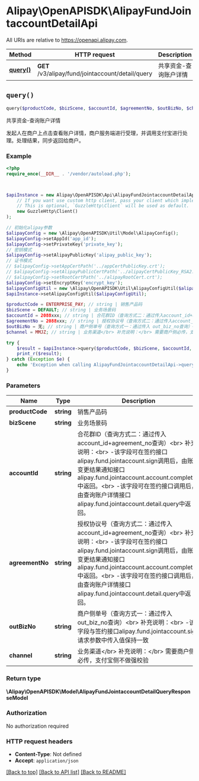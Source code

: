 # Alipay\OpenAPISDK\AlipayFundJointaccountDetailApi

All URIs are relative to https://openapi.alipay.com.

Method | HTTP request | Description
------------- | ------------- | -------------
[**query()**](AlipayFundJointaccountDetailApi.md#query) | **GET** /v3/alipay/fund/jointaccount/detail/query | 共享资金-查询账户详情


## `query()`

```php
query($productCode, $bizScene, $accountId, $agreementNo, $outBizNo, $channel): \Alipay\OpenAPISDK\Model\AlipayFundJointaccountDetailQueryResponseModel
```

共享资金-查询账户详情

发起人在商户上点击查看账户详情，商户服务端进行受理，并调用支付宝进行处理。处理结果，同步返回给商户。

### Example

```php
<?php
require_once(__DIR__ . '/vendor/autoload.php');



$apiInstance = new Alipay\OpenAPISDK\Api\AlipayFundJointaccountDetailApi(
    // If you want use custom http client, pass your client which implements `GuzzleHttp\ClientInterface`.
    // This is optional, `GuzzleHttp\Client` will be used as default.
    new GuzzleHttp\Client()
);

// 初始化alipay参数
$alipayConfig = new \Alipay\OpenAPISDK\Util\Model\AlipayConfig();
$alipayConfig->setAppId('app_id');
$alipayConfig->setPrivateKey('private_key');
// 密钥模式
$alipayConfig->setAlipayPublicKey('alipay_public_key');
// 证书模式
// $alipayConfig->setAppCertPath('../appCertPublicKey.crt');
// $alipayConfig->setAlipayPublicCertPath('../alipayCertPublicKey_RSA2.crt');
// $alipayConfig->setRootCertPath('../alipayRootCert.crt');
$alipayConfig->setEncryptKey('encrypt_key');
$alipayConfigUtil = new \Alipay\OpenAPISDK\Util\AlipayConfigUtil($alipayConfig);
$apiInstance->setAlipayConfigUtil($alipayConfigUtil);

$productCode = ENTERPRISE_PAY; // string | 销售产品码
$bizScene = DEFAULT; // string | 业务场景码
$accountId = 2088xxx; // string | 合花群ID（查询方式二：通过传入account_id+agreement_no查询）<br> 补充说明：<br> -该字段可在签约接口alipay.fund.jointaccount.sign调用后，由账户变更结果通知接口alipay.fund.jointaccount.account.completed中返回。<br> -该字段可在签约接口调用后，由查询账户详情接口alipay.fund.jointaccount.detail.query中返回。
$agreementNo = 2088xxx; // string | 授权协议号（查询方式二：通过传入account_id+agreement_no查询）<br> 补充说明：<br> -该字段可在签约接口alipay.fund.jointaccount.sign调用后，由账户变更结果通知接口alipay.fund.jointaccount.account.completed中返回。<br> -该字段可在签约接口调用后，由查询账户详情接口alipay.fund.jointaccount.detail.query中返回。
$outBizNo = 无; // string | 商户侧单号（查询方式一：通过传入 out_biz_no查询）<br> 补充说明：<br> -该字段与签约接口alipay.fund.jointaccount.sign请求参数中传入值保持一致
$channel = MMJZ; // string | 业务渠道</br> 补充说明：</br> 需要商户侧必传，支付宝侧不做强校验

try {
    $result = $apiInstance->query($productCode, $bizScene, $accountId, $agreementNo, $outBizNo, $channel);
    print_r($result);
} catch (Exception $e) {
    echo 'Exception when calling AlipayFundJointaccountDetailApi->query: ', $e->getMessage(), PHP_EOL;
}
```

### Parameters

Name | Type | Description  | Notes
------------- | ------------- | ------------- | -------------
 **productCode** | **string**| 销售产品码 | [optional]
 **bizScene** | **string**| 业务场景码 | [optional]
 **accountId** | **string**| 合花群ID（查询方式二：通过传入account_id+agreement_no查询）&lt;br&gt; 补充说明：&lt;br&gt; -该字段可在签约接口alipay.fund.jointaccount.sign调用后，由账户变更结果通知接口alipay.fund.jointaccount.account.completed中返回。&lt;br&gt; -该字段可在签约接口调用后，由查询账户详情接口alipay.fund.jointaccount.detail.query中返回。 | [optional]
 **agreementNo** | **string**| 授权协议号（查询方式二：通过传入account_id+agreement_no查询）&lt;br&gt; 补充说明：&lt;br&gt; -该字段可在签约接口alipay.fund.jointaccount.sign调用后，由账户变更结果通知接口alipay.fund.jointaccount.account.completed中返回。&lt;br&gt; -该字段可在签约接口调用后，由查询账户详情接口alipay.fund.jointaccount.detail.query中返回。 | [optional]
 **outBizNo** | **string**| 商户侧单号（查询方式一：通过传入 out_biz_no查询）&lt;br&gt; 补充说明：&lt;br&gt; -该字段与签约接口alipay.fund.jointaccount.sign请求参数中传入值保持一致 | [optional]
 **channel** | **string**| 业务渠道&lt;/br&gt; 补充说明：&lt;/br&gt; 需要商户侧必传，支付宝侧不做强校验 | [optional]

### Return type

**\Alipay\OpenAPISDK\Model\AlipayFundJointaccountDetailQueryResponseModel**

### Authorization

No authorization required

### HTTP request headers

- **Content-Type**: Not defined
- **Accept**: `application/json`

[[Back to top]](#) [[Back to API list]](../../README.md#api-endpoints)
[[Back to README]](../../README.md)
